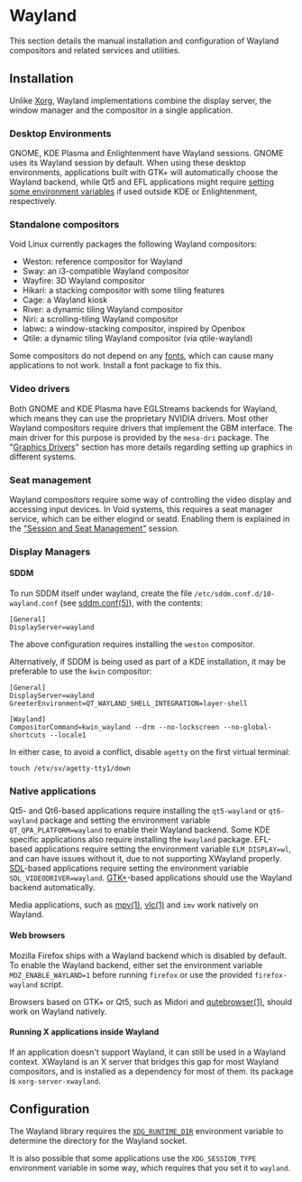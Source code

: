 # Wayland

This section details the manual installation and configuration of Wayland
compositors and related services and utilities.

## Installation

Unlike [Xorg](./xorg.md), Wayland implementations combine the display server,
the window manager and the compositor in a single application.

### Desktop Environments

GNOME, KDE Plasma and Enlightenment have Wayland sessions. GNOME uses its
Wayland session by default. When using these desktop environments, applications
built with GTK+ will automatically choose the Wayland backend, while Qt5 and EFL
applications might require [setting some environment
variables](#native-applications) if used outside KDE or Enlightenment,
respectively.

### Standalone compositors

Void Linux currently packages the following Wayland compositors:

- Weston: reference compositor for Wayland
- Sway: an i3-compatible Wayland compositor
- Wayfire: 3D Wayland compositor
- Hikari: a stacking compositor with some tiling features
- Cage: a Wayland kiosk
- River: a dynamic tiling Wayland compositor
- Niri: a scrolling-tiling Wayland compositor
- labwc: a window-stacking compositor, inspired by Openbox
- Qtile: a dynamic tiling Wayland compositor (via qtile-wayland)

Some compositors do not depend on any [fonts](./fonts.md), which can cause many
applications to not work. Install a font package to fix this.

### Video drivers

Both GNOME and KDE Plasma have EGLStreams backends for Wayland, which means they
can use the proprietary NVIDIA drivers. Most other Wayland compositors require
drivers that implement the GBM interface. The main driver for this purpose is
provided by the `mesa-dri` package. The "[Graphics
Drivers](./graphics-drivers/index.md)" section has more details regarding
setting up graphics in different systems.

### Seat management

Wayland compositors require some way of controlling the video display and
accessing input devices. In Void systems, this requires a seat manager service,
which can be either elogind or seatd. Enabling them is explained in the
["Session and Seat Management"](../session-management.md) session.

### Display Managers

#### SDDM

To run SDDM itself under wayland, create the file
`/etc/sddm.conf.d/10-wayland.conf` (see
[sddm.conf(5)](https://man.voidlinux.org/sddm.conf.5)), with the contents:

```
[General]
DisplayServer=wayland
```

The above configuration requires installing the `weston` compositor.

Alternatively, if SDDM is being used as part of a KDE installation, it may be
preferable to use the `kwin` compositor:

```
[General]
DisplayServer=wayland
GreeterEnvironment=QT_WAYLAND_SHELL_INTEGRATION=layer-shell

[Wayland]
CompositorCommand=kwin_wayland --drm --no-lockscreen --no-global-shortcuts --locale1
```

In either case, to avoid a conflict, disable `agetty` on the first virtual
terminal:

```
touch /etv/sv/agetty-tty1/down
```

### Native applications

Qt5- and Qt6-based applications require installing the `qt5-wayland` or
`qt6-wayland` package and setting the environment variable
`QT_QPA_PLATFORM=wayland` to enable their Wayland backend. Some KDE specific
applications also require installing the `kwayland` package. EFL-based
applications require setting the environment variable `ELM_DISPLAY=wl`, and can
have issues without it, due to not supporting XWayland properly.
[SDL](https://libsdl.org)-based applications require setting the environment
variable `SDL_VIDEODRIVER=wayland`.
[GTK+](https://wiki.gnome.org/Initiatives(2f)Wayland(2f)GTK(2b).html)-based
applications should use the Wayland backend automatically.

Media applications, such as [mpv(1)](https://man.voidlinux.org/mpv.1),
[vlc(1)](https://man.voidlinux.org/vlc.1) and `imv` work natively on Wayland.

#### Web browsers

Mozilla Firefox ships with a Wayland backend which is disabled by default. To
enable the Wayland backend, either set the environment variable
`MOZ_ENABLE_WAYLAND=1` before running `firefox` or use the provided
`firefox-wayland` script.

Browsers based on GTK+ or Qt5, such as Midori and
[qutebrowser(1)](https://man.voidlinux.org/qutebrowser.1), should work on
Wayland natively.

#### Running X applications inside Wayland

If an application doesn't support Wayland, it can still be used in a Wayland
context. XWayland is an X server that bridges this gap for most Wayland
compositors, and is installed as a dependency for most of them. Its package is
`xorg-server-xwayland`.

## Configuration

The Wayland library requires the
[`XDG_RUNTIME_DIR`](../session-management.md#xdg_runtime_dir) environment
variable to determine the directory for the Wayland socket.

It is also possible that some applications use the `XDG_SESSION_TYPE`
environment variable in some way, which requires that you set it to `wayland`.

